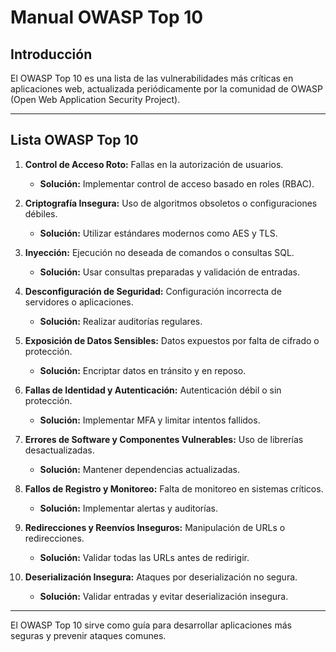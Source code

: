 # Manual OWASP Top 10

## Introducción

El OWASP Top 10 es una lista de las vulnerabilidades más críticas en aplicaciones web, actualizada periódicamente por la comunidad de OWASP (Open Web Application Security Project).

---

## Lista OWASP Top 10

1. **Control de Acceso Roto:** Fallas en la autorización de usuarios.
   - **Solución:** Implementar control de acceso basado en roles (RBAC).

2. **Criptografía Insegura:** Uso de algoritmos obsoletos o configuraciones débiles.
   - **Solución:** Utilizar estándares modernos como AES y TLS.

3. **Inyección:** Ejecución no deseada de comandos o consultas SQL.
   - **Solución:** Usar consultas preparadas y validación de entradas.

4. **Desconfiguración de Seguridad:** Configuración incorrecta de servidores o aplicaciones.
   - **Solución:** Realizar auditorías regulares.

5. **Exposición de Datos Sensibles:** Datos expuestos por falta de cifrado o protección.
   - **Solución:** Encriptar datos en tránsito y en reposo.

6. **Fallas de Identidad y Autenticación:** Autenticación débil o sin protección.
   - **Solución:** Implementar MFA y limitar intentos fallidos.

7. **Errores de Software y Componentes Vulnerables:** Uso de librerías desactualizadas.
   - **Solución:** Mantener dependencias actualizadas.

8. **Fallos de Registro y Monitoreo:** Falta de monitoreo en sistemas críticos.
   - **Solución:** Implementar alertas y auditorías.

9. **Redirecciones y Reenvíos Inseguros:** Manipulación de URLs o redirecciones.
   - **Solución:** Validar todas las URLs antes de redirigir.

10. **Deserialización Insegura:** Ataques por deserialización no segura.
    - **Solución:** Validar entradas y evitar deserialización insegura.

---

El OWASP Top 10 sirve como guía para desarrollar aplicaciones más seguras y prevenir ataques comunes.
